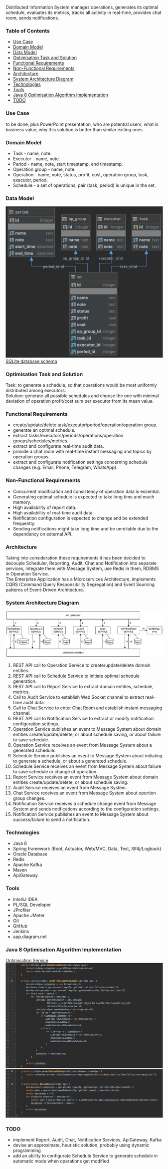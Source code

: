 Distributed Information System manages operations, generates its optimal schedule, evaluates its metrics, tracks all activity in real-time, provides chat room, sends notifications.

### Table of Contents  
- [Use Case](#use-case)  
- [Domain Model](#domain-model)  
- [Data Model](#data-model)  
- [Optimisation Task and Solution](#optimisation-task-and-solution)  
- [Functional Requirements](#functional-requirements) 
- [Non-Functional Requirements](#non-functional-requirements) 
- [Architecture](#architecture) 
- [System Architecture Diagram](#system-architecture-diagram) 
- [Technologies](#technologies) 
- [Tools](#tools) 
- [Java 8 Optimisation Algorithm Implementation](#java-8-optimisation-algorithm-implementation) 
- [TODO](#todo) 

### Use Case  
to be done, plus PowerPoint presentation, who are potential users, what is business value, why this solution is better than similar exiting ones.  

### Domain Model  
* Task - name, note.  
* Executor - name, note.  
* Period - name, note, start timestamp, end timestamp.  
* Operation group - name, note.  
* Operation - name, note, status, profit, cost, operation group, task, executor, period.  
* Schedule - a set of operations, pair (task, period) is unique in the set.  

### Data Model  
![Data Model Diagram](operation-manager-data-model.png)  
[SQLite database schema](operation-manager-sqlite-schema.sql) 

### Optimisation Task and Solution  
Task: to generate a schedule, so that operations would be most uniformly distributed among executors.  
Solution: generate all possible schedules and choose the one with minimal deviation of operation profit/cost sum per executor from its mean value. 

### Functional Requirements  
* create/update/delete task/executor/period/operation/operation group.  
* generate an optimal schedule.  
* extract tasks/executors/periods/operations/operation groups/schedules/metrics.  
* extract and configurate real-time audit data.  
* provide a chat room with real-time instant messaging and topics by operation groups.   
* extract and configurate notification settings concerning schedule changes (e.g. Email, Phone, Telegram, WhatsApp).  

### Non-Functional Requirements   
* Concurrent modification and consistency of operation data is essential.  
* Generating optimal schedule is expected to take long time and much memory.  
* High availability of report data. 
* High availability of real-time audit data. 
* Notification configuration is expected to change and be extended frequently.  
* Sending notifications might take long time and be unreliable due to the dependency on external API.  

### Architecture  
Taking into consideration these requirements it has been decided to decouple Scheduler, Reporting, Audit, Chat and Notification into separate services, integrate them with Message System, use Redis in them, RDBMS in Operation Service.  
The Enterprise Application has a Microservices Architecture, implements CQRS (Command Query Responsibility Segregation) and Event Sourcing patterns of Event-Driven Architecture.  

### System Architecture Diagram  
![operation-scheduler-architecture](operation-manager-architecture.png)  
1. REST API call to Operation Service to create/update/delete domain entities. 
2. REST API call to Schedule Service to initiate optimal schedule generation.  
3. REST API call to Report Service to extract domain entities, schedule, metrics.  
4. Call to Audit Service to establish Web Socket channel to extract real-time audit data.  
5. Call to Chat Service to enter Chat Room and establish instant messaging channel.  
6. REST API call to Notification Service to extract or modify notification configuration settings.  
7. Operation Service publishes an event to Message System about domain entities create/update/delete, or about schedule saving, or about failure to save schedule.    
8. Operation Service receives an event from Message System about a generated schedule.  
9. Schedule Service publishes an event to Message System about initiating to generate a schedule, or about a generated schedule.  
10. Schedule Service receives an event from Message System about failure to save schedule or change of operation.   
11. Report Service receives an event from Message System about domain entities create/update/delete, or about schedule saving.  
12. Audit Service receives an event from Message System.  
13. Chat Service receives an event from Message System about opertion group changes.  
14. Notification Service receives a schedule change event from Message System and sends notifications according to the configuration settings.  
15. Notification Service publishes an event to Message System about success/failure to send a notification.  

### Technologies 
* Java 8 
* Spring framework (Boot, Actuator, Web/MVC, Data, Test, Slf4j/Logback)
* Oracle Database 
* Redis 
* Apache Kafka 
* Maven 
* ApiGateway 

### Tools 
* IntelliJ IDEA  
* PL/SQL Developer 
* JProfiler 
* Apache JMeter   
* Git 
* GitHub 
* Jenkins 
* app.diagram.net

### Java 8 Optimisation Algorithm Implementation 
[Optimisation Service](schedule-service/src/main/java/com/sergeykotov/operationmanager/scheduleservice/service/OptimisationService.java)  
![operation-manager-screenshot1](operation-manager-screenshot1.png) 
![operation-manager-screenshot2](operation-manager-screenshot2.png) 

### TODO 
* implement Report, Audit, Chat, Notification Services, ApiGateway, Kafka  
* devise an approximate, heuristic solution, probably using dynamic programming  
* add an ability to configurate Schedule Service to generate schedule in automatic mode when operations get modified